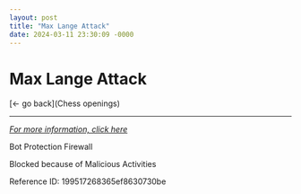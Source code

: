 ```yaml
---
layout: post
title: "Max Lange Attack"
date: 2024-03-11 23:30:09 -0000
---
```

Max Lange Attack
==============

[<- go back](Chess openings)
***
*[For more information, click here](https://www.thechesswebsite.com/max-lange-attack/)*

Bot Protection Firewall

Blocked because of Malicious Activities

Reference ID: 199517268365ef8630730be

